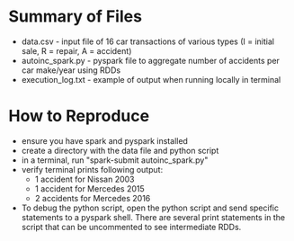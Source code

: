 # Summary of Files
* data.csv - input file of 16 car transactions of various types (I = initial sale, R = repair, A = accident)
* autoinc_spark.py - pyspark file to aggregate number of accidents per car make/year using RDDs
* execution_log.txt - example of output when running locally in terminal

# How to Reproduce
* ensure you have spark and pyspark installed
* create a directory with the data file and python script
* in a terminal, run "spark-submit autoinc_spark.py"
* verify terminal prints following output:
    * 1 accident for Nissan 2003
    * 1 accident for Mercedes 2015
    * 2 accidents for Mercedes 2016
* To debug the python script, open the python script and send specific statements to a pyspark shell. There are several print statements in the script that can be uncommented to see intermediate RDDs.